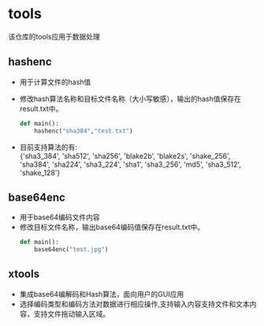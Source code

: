 # tools
该仓库的tools应用于数据处理

## hashenc
+ 用于计算文件的hash值

+ 修改hash算法名称和目标文件名称（大小写敏感），输出的hash值保存在result.txt中。
    ```python
    def main():
        hashenc("sha384","test.txt")
    ```
+ 目前支持算法的有:  
{'sha3_384', 'sha512', 'sha256', 'blake2b', 'blake2s', 'shake_256', 'sha384', 'sha224', 'sha3_224', 'sha1', 'sha3_256', 'md5', 'sha3_512', 'shake_128'}

## base64enc  
+ 用于base64编码文件内容
+ 修改目标文件名称，输出base64编码值保存在result.txt中。
    ```python
    def main():
        base64enc("test.jpg")
    ```  

## xtools
+ 集成base64编解码和Hash算法，面向用户的GUI应用
+ 选择编码类型和编码方法对数据进行相应操作,支持输入内容支持文件和文本内容，支持文件拖动输入区域。